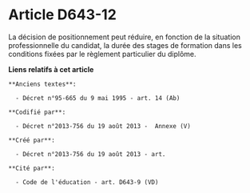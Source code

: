# Article D643-12

La décision de positionnement peut réduire, en fonction de la situation professionnelle du candidat, la durée des stages de
formation dans les conditions fixées par le règlement particulier du diplôme.

**Liens relatifs à cet article**

	**Anciens textes**:

	  - Décret n°95-665 du 9 mai 1995 - art. 14 (Ab)

	**Codifié par**:

	  - Décret n°2013-756 du 19 août 2013 -  Annexe (V)

	**Créé par**:

	  - Décret n°2013-756 du 19 août 2013 - art.

	**Cité par**:

	  - Code de l'éducation - art. D643-9 (VD)

